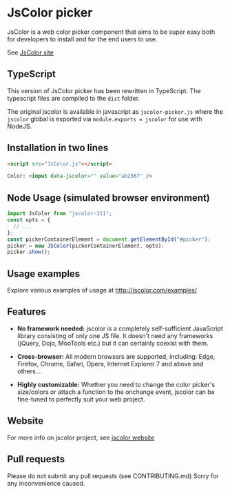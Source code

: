 # JsColor picker

JsColor is a web color picker component that aims to be super easy both for developers to install and for the end users to use.

See [JsColor site](http://jscolor.com)

## TypeScript

This version of JsColor picker has been rewritten in TypeScript.
The typescript files are compiled to the `dist` folder.

The original jscolor is available in javascript as `jscolor-picker.js` where the `jscolor` global is exported via `module.exports = jscolor` for use with NodeJS.

## Installation in two lines

```html
<script src="JsColor.js"></script>

Color: <input data-jscolor="" value="ab2567" />
```

## Node Usage (simulated browser environment)

```js
import JsColor from "jscolor-211";
const opts = {
  // ...
};
const pickerContainerElement = document.getElementById("#picker");
picker = new JSColor(pickerContainerElement, opts);
picker.show();
```

## Usage examples

Explore various examples of usage at http://jscolor.com/examples/

## Features

- **No framework needed:**
  jscolor is a completely self-sufficient JavaScript library consisting of only one JS file. It doesn't need any frameworks (jQuery, Dojo, MooTools etc.) but it can certainly coexist with them.

* **Cross-browser:**
  All modern browsers are supported, including:
  Edge, Firefox, Chrome, Safari, Opera, Internet Explorer 7 and above and others...

- **Highly customizable:**
  Whether you need to change the color picker's size/colors or attach a function to the onchange event, jscolor can be fine-tuned to perfectly suit your web project.

## Website

For more info on jscolor project, see [jscolor website](http://jscolor.com)

## Pull requests

Please do not submit any pull requests (see CONTRIBUTING.md)
Sorry for any inconvenience caused.
